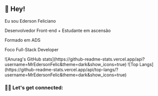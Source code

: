 ## 👨 Hey!

Eu sou Ederson Feliciano

Desenvolvedor Front-end + Estudante em ascensão 

Formado em ADS 

Foco Full-Stack Developer

<div>
![Anurag's GitHub stats](https://github-readme-stats.vercel.app/api?username=MrEdersonFelic&theme=dark&show_icons=true)  
![Top Langs](https://github-readme-stats.vercel.app/api/top-langs/?username=MrEdersonFelic&theme=dark&show_icons=true) 
</div>

### 🤜🤛 Let's get connected:

